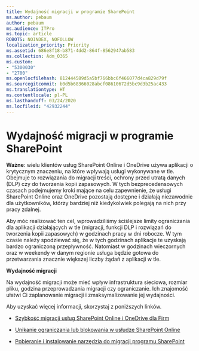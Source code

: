 ```yaml
---
title: Wydajność migracji w programie SharePoint
ms.author: pebaum
author: pebaum
ms.audience: ITPro
ms.topic: article
ROBOTS: NOINDEX, NOFOLLOW
localization_priority: Priority
ms.assetid: 686e8f18-b871-4dd2-864f-8562947ab583
ms.collection: Adm_O365
ms.custom:
- "5300030"
- "2700"
ms.openlocfilehash: 812444589d5a5bf766bbc6f466077d4ca829d79f
ms.sourcegitcommit: b0d5b68366028abcf08610672d5bc9d3b25ac433
ms.translationtype: HT
ms.contentlocale: pl-PL
ms.lasthandoff: 03/24/2020
ms.locfileid: "42932244"
---
```

# <a name="sharepoint-migration-performance"></a>Wydajność migracji w programie SharePoint

**Ważne**: wielu klientów usług SharePoint Online i OneDrive używa aplikacji o krytycznym znaczeniu, na które wpływają usługi wykonywane w tle. Obejmuje to rozwiązania do migracji treści, ochrony przed utratą danych (DLP) czy do tworzenia kopii zapasowych. W tych bezprecedensowych czasach podejmujemy kroki mające na celu zapewnienie, że usługi SharePoint Online oraz OneDrive pozostają dostępne i działają niezawodnie dla użytkowników, którzy bardziej niż kiedykolwiek polegają na nich przy pracy zdalnej.

Aby móc realizować ten cel, wprowadziliśmy ściślejsze limity ograniczania dla aplikacji działających w tle (migracji, funkcji DLP i rozwiązań do tworzenia kopii zapasowych) w godzinach pracy w dni robocze. W tym czasie należy spodziewać się, że w tych godzinach aplikacje te uzyskają bardzo ograniczoną przepływność. Natomiast w godzinach wieczornych oraz w weekendy w danym regionie usługa będzie gotowa do przetwarzania znacznie większej liczby żądań z aplikacji w tle.

**Wydajność migracji**

Na wydajność migracji może mieć wpływ infrastruktura sieciowa, rozmiar pliku, godzina przeprowadzania migracji czy ograniczanie. Ich znajomość ułatwi Ci zaplanowanie migracji i zmaksymalizowanie jej wydajności.

Aby uzyskać więcej informacji, skorzystaj z poniższych linków.

- [Szybkość migracji usług SharePoint Online i OneDrive dla Firm](https://docs.microsoft.com/sharepointmigration/sharepoint-online-and-onedrive-migration-speed)

- [Unikanie ograniczania lub blokowania w usłudze SharePoint Online](https://docs.microsoft.com/sharepoint/dev/general-development/how-to-avoid-getting-throttled-or-blocked-in-sharepoint-online)

- [Pobieranie i instalowanie narzędzia do migracji programu SharePoint](https://docs.microsoft.com/sharepointmigration/introducing-the-sharepoint-migration-tool)

